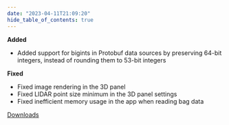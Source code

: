 ```yaml
---
date: "2023-04-11T21:09:20"
hide_table_of_contents: true
---
```


**Added**

- Added support for bigints in Protobuf data sources by preserving 64-bit integers, instead of rounding them to 53-bit integers

**Fixed**

- Fixed image rendering in the 3D panel
- Fixed LIDAR point size minimum in the 3D panel settings
- Fixed inefficient memory usage in the app when reading bag data

[Downloads](https://github.com/foxglove/studio/releases/tag/v1.50.0)
